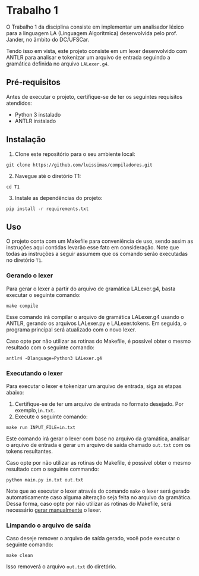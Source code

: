 # Trabalho 1
O Trabalho 1 da disciplina consiste em implementar um analisador léxico para a linguagem LA (Linguagem Algorítmica) desenvolvida pelo prof. Jander, no âmbito do DC/UFSCar.

Tendo isso em vista, este projeto consiste em um lexer desenvolvido com ANTLR para analisar e tokenizar um arquivo de entrada seguindo a gramática definida no arquivo `LALexer.g4`.

## Pré-requisitos
Antes de executar o projeto, certifique-se de ter os seguintes requisitos atendidos:

- Python 3 instalado
- ANTLR instalado

## Instalação
1. Clone este repositório para o seu ambiente local:

``` shell
git clone https://github.com/luissimas/compiladores.git
```

2. Navegue até o diretório T1:

``` shell
cd T1
```

3. Instale as dependências do projeto:

``` shell
pip install -r requirements.txt
```

## Uso
O projeto conta com um Makefile para conveniência de uso, sendo assim as instruções aqui contidas levarão esse fato em consideração. Note que todas as instruções a seguir assumem que os comando serão executadas no diretório `T1`.

### Gerando o lexer
Para gerar o lexer a partir do arquivo de gramática LALexer.g4, basta executar o seguinte comando:

``` shell
make compile
```

Esse comando irá compilar o arquivo de gramática LALexer.g4 usando o ANTLR, gerando os arquivos LALexer.py e LALexer.tokens. Em seguida, o programa principal será atualizado com o novo lexer.

Caso opte por não utilizar as rotinas do Makefile, é possível obter o mesmo resultado com o seguinte comando:

``` shell
antlr4 -Dlanguage=Python3 LALexer.g4
```

### Executando o lexer
Para executar o lexer e tokenizar um arquivo de entrada, siga as etapas abaixo:

1. Certifique-se de ter um arquivo de entrada no formato desejado. Por exemplo,`in.txt`.
2. Execute o seguinte comando:

``` shell
make run INPUT_FILE=in.txt
```

Este comando irá gerar o lexer com base no arquivo da gramática, analisar o arquivo de entrada e gerar um arquivo de saída chamado `out.txt` com os tokens resultantes.

Caso opte por não utilizar as rotinas do Makefile, é possível obter o mesmo resultado com o seguinte commando:

``` shell
python main.py in.txt out.txt
```

Note que ao executar o lexer através do comando `make` o lexer será gerado automaticamente caso alguma alteração seja feita no arquivo da gramática. Dessa forma, caso opte por não utilizar as rotinas do Makefile, será necessário [gerar manualmente](#gerando-o-lexer) o lexer.

### Limpando o arquivo de saída
Caso deseje remover o arquivo de saída gerado, você pode executar o seguinte comando:

``` shell
make clean
```

Isso removerá o arquivo `out.txt` do diretório.
